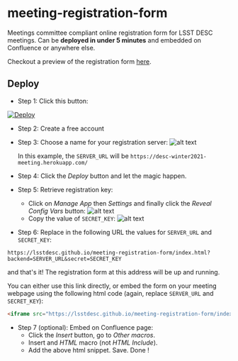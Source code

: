 # meeting-registration-form
Meetings committee compliant online registration form for LSST DESC meetings.
Can be **deployed in under 5 minutes** and embedded on Confluence or anywhere else.

Checkout a preview of the registration form
 [here](https://lsstdesc.github.io/meeting-registration-form/index.html).

## Deploy

- Step 1: Click this button:

 [![Deploy](https://www.herokucdn.com/deploy/button.svg)](https://heroku.com/deploy)

- Step 2: Create a free account

- Step 3: Choose a name for your registration server:
 ![alt text](.static/im1.png)

  In this example, the `SERVER_URL` will be `https://desc-winter2021-meeting.herokuapp.com/`

- Step 4: Click the *Deploy* button and let the magic happen.

- Step 5: Retrieve registration key:
  - Click on *Manage App* then *Settings* and finally click the *Reveal Config Vars* button:
   ![alt text](.static/im2.png)
  - Copy the value of `SECRET_KEY`:
   ![alt text](.static/im3.png)

- Step 6: Replace in the following URL the values for `SERVER_URL` and `SECRET_KEY`:
```
https://lsstdesc.github.io/meeting-registration-form/index.html?backend=SERVER_URL&secret=SECRET_KEY
```
and that's it! The registration form at this address will be up and running.

  You can either use this link directly, or embed the form on your meeting webpage using
the following html code (again, replace `SERVER_URL` and `SECRET_KEY`):
```HTML
<iframe src="https://lsstdesc.github.io/meeting-registration-form/index.html?backend=SERVER_URL&secret=SECRET_KEY"  width="1000" height="1000" scrolling="yes" style="border:none" seamless></iframe>
```

- Step 7 (optional): Embed on Confluence page:
   - Click the *Insert* button, go to *Other macros*.
   - Insert and *HTML* macro (not *HTML Include*).
   - Add the above html snippet. Save. Done !
